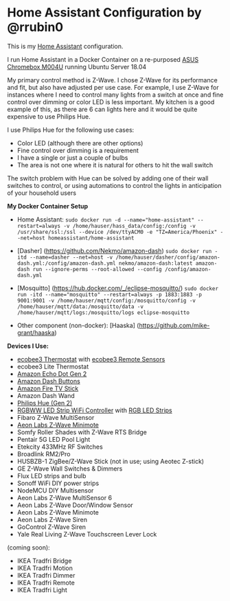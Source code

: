 
# Home Assistant Configuration by @rrubin0
This is my [Home Assistant](https://home-assistant.io/) configuration.

I run Home Assistant in a Docker Container on a re-purposed [ASUS Chromebox M004U](https://amzn.to/1rdaB85) running Ubuntu Server 18.04

My primary control method is Z-Wave. I chose Z-Wave for its performance and fit, but also have adjusted per use case. For example, I use Z-Wave for instances where I need to control many lights from a switch at once and fine control over dimming or color LED is less important. My kitchen is a good example of this, as there are 6 can lights here and it would be quite expensive to use Philips Hue.

I use Philips Hue for the following use cases:
- Color LED (although there are other options)
- Fine control over dimming is a requirement
- I have a single or just a couple of bulbs
- The area is not one where it is natural for others to hit the wall switch

The switch problem with Hue can be solved by adding one of their wall switches to control, or using automations to control the lights in anticipation of your household users


**My Docker Container Setup**
* Home Assistant:
`sudo docker run -d --name="home-assistant" --restart=always -v /home/hauser/hass_data/config:/config -v /usr/share/ssl:/ssl --device /dev/ttyACM0 -e "TZ=America/Phoenix" --net=host homeassistant/home-assistant`

* [Dasher] (https://github.com/Nekmo/amazon-dash)
`sudo docker run -itd --name=dasher --net=host -v /home/hauser/dasher/config/amazon-dash.yml:/config/amazon-dash.yml nekmo/amazon-dash:latest amazon-dash run --ignore-perms --root-allowed --config /config/amazon-dash.yml`

* [Mosquitto] (https://hub.docker.com/_/eclipse-mosquitto/)
`sudo docker run -itd --name="mosquitto" --restart=always -p 1883:1883 -p 9001:9001 -v /home/hauser/mqtt/config:/mosquitto/config -v /home/hauser/mqtt/data:/mosquitto/data -v /home/hauser/mqtt/logs:/mosquitto/logs eclipse-mosquitto`

* Other component (non-docker): [Haaska] (https://github.com/mike-grant/haaska)


**Devices I Use:**
* [ecobee3 Thermostat](http://amzn.to/2iD0v0z) with [ecobee3 Remote Sensors](http://amzn.to/2iCZFRw)
* ecobee3 Lite Thermostat
* [Amazon Echo Dot Gen 2](http://amzn.to/2hvCexj)
* [Amazon Dash Buttons](http://amzn.to/2i6acYv)
* [Amazon Fire TV Stick](http://amzn.to/2iD9uPx)
* Amazon Dash Wand
* [Philips Hue (Gen 2)](http://amzn.to/2hvyzzK)
* [RGBWW LED Strip WiFi Controller](http://amzn.to/2i6mUqn) with [RGB LED Strips](http://amzn.to/2i68N42)
* Fibaro Z-Wave MultiSensor
* [Aeon Labs Z-Wave Minimote](http://amzn.to/2igetsU)
* Somfy Roller Shades with Z-Wave RTS Bridge
* Pentair 5G LED Pool Light
* Etekcity 433MHz RF Switches
* Broadlink RM2/Pro
* HUSBZB-1 ZigBee/Z-Wave Stick (not in use; using Aeotec Z-stick)
* GE Z-Wave Wall Switches & Dimmers
* Flux LED strips and bulb
* Sonoff WiFi DIY power strips
* NodeMCU DIY Multisensor
* Aeon Labs Z-Wave MultiSensor 6
* Aeon Labs Z-Wave Door/Window Sensor
* Aeon Labs Z-Wave Minimote
* Aeon Labs Z-Wave Siren
* GoControl Z-Wave Siren
* Yale Real Living Z-Wave Touchscreen Lever Lock

(coming soon):
* IKEA Tradfri Bridge
* IKEA Tradfri Motion
* IKEA Tradfri Dimmer
* IKEA Tradfri Remote
* IKEA Tradfri Light